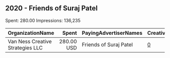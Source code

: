## 2020 - Friends of Suraj Patel 
Spent: 280.00
Impressions: 136,235

|OrganizationName|Spent|PayingAdvertiserNames|CreativeUrls|Impressions|Genders|AgeBrackets|CountryCodes|BillingAddresses|CandidateBallotInformation|
|:---|---:|:---|:---|---:|:---|:---|:---|:---|:---|
|Van Ness Creative Strategies LLC|280.00 USD|Friends of Suraj Patel|[0](https://www.snap.com/political-ads/asset/7ac42fe800ea49649b9eb89171e033ae716f78ce2a7da09abe8f575342415951?mediaType=mp4)|136,235||18+|united states|US|Suraj Patel|
